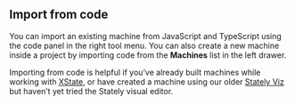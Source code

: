 ## Import from code

You can import an existing machine from JavaScript and TypeScript using the code panel in the right tool menu. You can also create a new machine inside a project by importing code from the **Machines** list in the left drawer.

Importing from code is helpful if you’ve already built machines while working with [XState](https://xstate.js.org/docs), or have created a machine using our older [Stately Viz](https://stately.ai/viz) but haven’t yet tried the Stately visual editor.